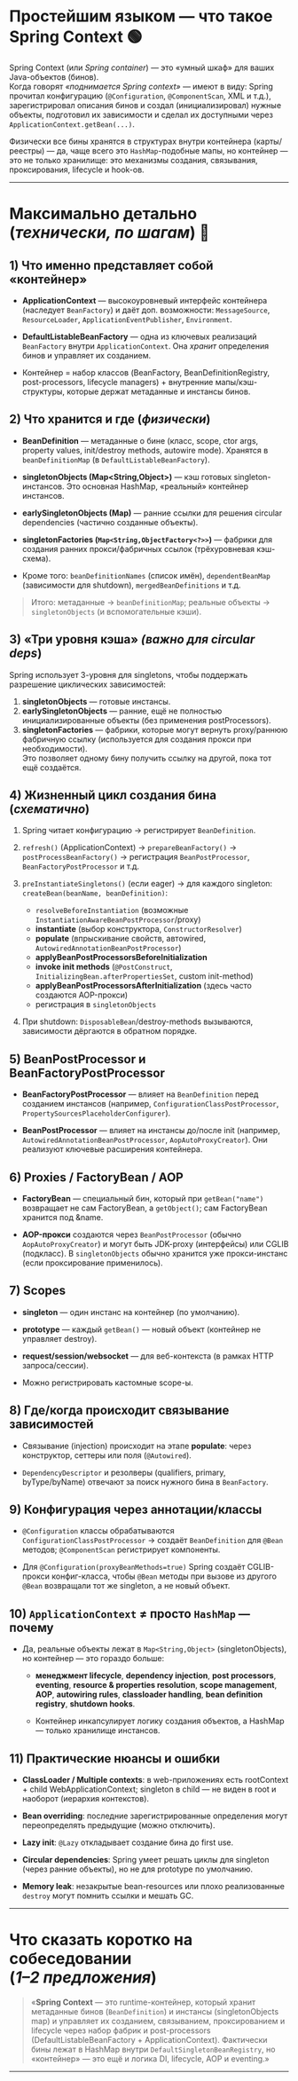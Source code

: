 # Простейшим языком — что такое Spring Context 🟢

Spring Context (или _Spring container_) — это «умный шкаф» для ваших Java-объектов (бинов).  
Когда говорят _«поднимается Spring context»_ — имеют в виду: Spring прочитал конфигурацию (`@Configuration`, `@ComponentScan`, XML и т.д.), зарегистрировал описания бинов и создал (инициализировал) нужные объекты, подготовил их зависимости и сделал их доступными через `ApplicationContext.getBean(...)`.

Физически все бины хранятся в структурах внутри контейнера (карты/реестры) — да, чаще всего это `HashMap`-подобные мапы, но контейнер — это не только хранилище: это механизмы создания, связывания, проксирования, lifecycle и hook-ов.

---
# Максимально детально <br>(*технически, по шагам*) 🔧

## 1) Что именно представляет собой «контейнер»
- **ApplicationContext** — высокоуровневый интерфейс контейнера (наследует `BeanFactory`) и даёт доп. возможности: `MessageSource`, `ResourceLoader`, `ApplicationEventPublisher`, `Environment`.
    
- **DefaultListableBeanFactory** — одна из ключевых реализаций `BeanFactory` внутри `ApplicationContext`. Она _хранит_ определения бинов и управляет их созданием.
    
- Контейнер = набор классов (BeanFactory, BeanDefinitionRegistry, post-processors, lifecycle managers) + внутренние мапы/кэш-структуры, которые держат метаданные и инстансы бинов.    

## 2) Что хранится и где (*физически*)
- **BeanDefinition** — метаданные о бине (класс, scope, ctor args, property values, init/destroy methods, autowire mode). Хранятся в `beanDefinitionMap` (в `DefaultListableBeanFactory`).
    
- **singletonObjects (Map<String,Object>)** — кэш готовых singleton-инстансов. Это основная HashMap, «реальный» контейнер инстансов.
    
- **earlySingletonObjects (Map)** — ранние ссылки для решения circular dependencies (частично созданные объекты).
    
- **singletonFactories (`Map<String,ObjectFactory<?>>`)** — фабрики для создания ранних прокси/фабричных ссылок (трёхуровневая кэш-схема).
    
- Кроме того: `beanDefinitionNames` (список имён), `dependentBeanMap` (зависимости для shutdown), `mergedBeanDefinitions` и т.д.    

> Итого: метаданные → `beanDefinitionMap`; реальные объекты → `singletonObjects` (и вспомогательные кэши).

## 3) «**Три уровня кэша**» *(важно для circular deps*)
Spring использует 3-уровня для singletons, чтобы поддержать разрешение циклических зависимостей:
1. **singletonObjects** — готовые инстансы.    
2. **earlySingletonObjects** — ранние, ещё не полностью инициализированные объекты (без применения postProcessors).    
3. **singletonFactories** — фабрики, которые могут вернуть proxy/раннюю фабричную ссылку (используется для создания прокси при необходимости).  
    Это позволяет одному бину получить ссылку на другой, пока тот ещё создаётся.

## 4) Жизненный цикл создания бина (*схематично*)
1. Spring читает конфигурацию → регистрирует `BeanDefinition`.
    
2. `refresh()` (ApplicationContext) → `prepareBeanFactory()` → `postProcessBeanFactory()` → регистрация `BeanPostProcessor`, `BeanFactoryPostProcessor` и т.д.
    
3. `preInstantiateSingletons()` (если eager) → для каждого singleton: `createBean(beanName, beanDefinition)`:    
    - `resolveBeforeInstantiation` (возможные `InstantiationAwareBeanPostProcessor`/proxy)        
    - **instantiate** (выбор конструктора, `ConstructorResolver`)        
    - **populate** (впрыскивание свойств, автowired, `AutowiredAnnotationBeanPostProcessor`)        
    - **applyBeanPostProcessorsBeforeInitialization**        
    - **invoke init methods** (`@PostConstruct`, `InitializingBean.afterPropertiesSet`, custom init-method)        
    - **applyBeanPostProcessorsAfterInitialization** (здесь часто создаются AOP-прокси) 
    - регистрация в `singletonObjects`
    
4. При shutdown: `DisposableBean`/destroy-methods вызываются, зависимости дёргаются в обратном порядке.    

## 5) BeanPostProcessor и BeanFactoryPostProcessor
- **BeanFactoryPostProcessor** — влияет на `BeanDefinition` перед созданием инстансов (например, `ConfigurationClassPostProcessor`, `PropertySourcesPlaceholderConfigurer`).
    
- **BeanPostProcessor** — влияет на инстансы до/после init (например, `AutowiredAnnotationBeanPostProcessor`, `AopAutoProxyCreator`). Они реализуют ключевые расширения контейнера.    

## 6) **Proxies** / **FactoryBean** / **AOP**
- **FactoryBean** — специальный бин, который при `getBean("name")` возвращает не сам FactoryBean, а `getObject()`; сам FactoryBean хранится под &name.
    
- **AOP-прокси** создаются через `BeanPostProcessor` (обычно `AopAutoProxyCreator`) и могут быть JDK-proxy (интерфейсы) или CGLIB (подкласс). В `singletonObjects` обычно хранится уже прокси-инстанс (если проксирование применилось).    

## 7) **Scopes**
- **singleton** — один инстанс на контейнер (по умолчанию).
    
- **prototype** — каждый `getBean()` — новый объект (контейнер не управляет destroy).
    
- **request/session/websocket** — для веб-контекста (в рамках HTTP запроса/сессии).
    
- Можно регистрировать кастомные scope-ы.    

## 8) Где/когда происходит связывание зависимостей
- Связывание (injection) происходит на этапе **populate**: через конструктор, сеттеры или поля (`@Autowired`).
    
- `DependencyDescriptor` и резолверы (qualifiers, primary, byType/byName) отвечают за поиск нужного бина в `BeanFactory`.    

## 9) Конфигурация через аннотации/классы
- `@Configuration` классы обрабатываются `ConfigurationClassPostProcessor` → создаёт `BeanDefinition` для `@Bean` методов; `@ComponentScan` регистрирует компоненты.
    
- Для `@Configuration(proxyBeanMethods=true)` Spring создаёт CGLIB-прокси конфиг-класса, чтобы `@Bean` методы при вызове из другого `@Bean` возвращали тот же singleton, а не новый объект.    

## 10) `ApplicationContext` ≠ просто `HashMap` — **почему**
- Да, реальные объекты лежат в `Map<String,Object>` (singletonObjects), но контейнер — это гораздо больше:    
    - **менеджмент lifecycle**, **dependency injection**, **post processors**, **eventing**, **resource & properties resolution**, **scope management**, **AOP**, **autowiring rules**, **classloader handling**, **bean definition registry**, **shutdown hooks**.
        
    - Контейнер инкапсулирует логику создания объектов, а HashMap — только хранилище инстансов.

## 11) Практические нюансы и ошибки
- **ClassLoader / Multiple contexts**: в web-приложениях есть rootContext + child WebApplicationContext; singleton в child — не виден в root и наоборот (иерархия контекстов).
    
- **Bean overriding**: последние зарегистрированные определения могут переопределять предыдущие (можно отключить).
    
- **Lazy init**: `@Lazy` откладывает создание бина до first use.
    
- **Circular dependencies**: Spring умеет решать циклы для singleton (через ранние объекты), но не для prototype по умолчанию.
    
- **Memory leak**: незакрытые bean-resources или плохо реализованные `destroy` могут помнить ссылки и мешать GC.    

---
# Что сказать коротко на собеседовании <br>(*1–2 предложения*)

> «**Spring Context** — это runtime-контейнер, который хранит метаданные бинов (`BeanDefinition`) и инстансы (singletonObjects map) и управляет их созданием, связыванием, проксированием и lifecycle через набор фабрик и post-processors (DefaultListableBeanFactory + ApplicationContext). Фактически бины лежат в HashMap внутри `DefaultSingletonBeanRegistry`, но «контейнер» — это ещё и логика DI, lifecycle, AOP и eventing.»

---
